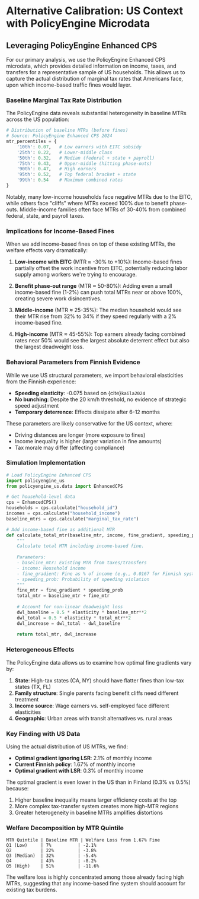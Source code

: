# Alternative Calibration: US Context with PolicyEngine Microdata

## Leveraging PolicyEngine Enhanced CPS

For our primary analysis, we use the PolicyEngine Enhanced CPS microdata, which provides detailed information on income, taxes, and transfers for a representative sample of US households. This allows us to capture the actual distribution of marginal tax rates that Americans face, upon which income-based traffic fines would layer.

### Baseline Marginal Tax Rate Distribution

The PolicyEngine data reveals substantial heterogeneity in baseline MTRs across the US population:

```python
# Distribution of baseline MTRs (before fines)
# Source: PolicyEngine Enhanced CPS 2024
mtr_percentiles = {
    '10th': 0.07,   # Low earners with EITC subsidy
    '25th': 0.22,   # Lower-middle class
    '50th': 0.32,   # Median (federal + state + payroll)
    '75th': 0.43,   # Upper-middle (hitting phase-outs)
    '90th': 0.47,   # High earners
    '95th': 0.52,   # Top federal bracket + state
    '99th': 0.54    # Maximum combined rates
}
```

Notably, many low-income households face negative MTRs due to the EITC, while others face "cliffs" where MTRs exceed 100% due to benefit phase-outs. Middle-income families often face MTRs of 30-40% from combined federal, state, and payroll taxes.

### Implications for Income-Based Fines

When we add income-based fines on top of these existing MTRs, the welfare effects vary dramatically:

1. **Low-income with EITC** (MTR ≈ -30% to +10%): Income-based fines partially offset the work incentive from EITC, potentially reducing labor supply among workers we're trying to encourage.

2. **Benefit phase-out range** (MTR ≈ 50-80%): Adding even a small income-based fine (1-2%) can push total MTRs near or above 100%, creating severe work disincentives.

3. **Middle-income** (MTR ≈ 25-35%): The median household would see their MTR rise from 32% to 34% if they speed regularly with a 2% income-based fine.

4. **High-income** (MTR ≈ 45-55%): Top earners already facing combined rates near 50% would see the largest absolute deterrent effect but also the largest deadweight loss.

### Behavioral Parameters from Finnish Evidence

While we use US structural parameters, we import behavioral elasticities from the Finnish experience:

- **Speeding elasticity**: -0.075 based on {cite}`kaila2024`
- **No bunching**: Despite the 20 km/h threshold, no evidence of strategic speed adjustment
- **Temporary deterrence**: Effects dissipate after 6-12 months

These parameters are likely conservative for the US context, where:
- Driving distances are longer (more exposure to fines)
- Income inequality is higher (larger variation in fine amounts)
- Tax morale may differ (affecting compliance)

### Simulation Implementation

```python
# Load PolicyEngine Enhanced CPS
import policyengine_us
from policyengine_us.data import EnhancedCPS

# Get household-level data
cps = EnhancedCPS()
households = cps.calculate("household_id")
incomes = cps.calculate("household_income")
baseline_mtrs = cps.calculate("marginal_tax_rate")

# Add income-based fine as additional MTR
def calculate_total_mtr(baseline_mtr, income, fine_gradient, speeding_prob):
    """
    Calculate total MTR including income-based fine.
    
    Parameters:
    - baseline_mtr: Existing MTR from taxes/transfers
    - income: Household income
    - fine_gradient: Fine as % of income (e.g., 0.0167 for Finnish system)
    - speeding_prob: Probability of speeding violation
    """
    fine_mtr = fine_gradient * speeding_prob
    total_mtr = baseline_mtr + fine_mtr
    
    # Account for non-linear deadweight loss
    dwl_baseline = 0.5 * elasticity * baseline_mtr**2
    dwl_total = 0.5 * elasticity * total_mtr**2
    dwl_increase = dwl_total - dwl_baseline
    
    return total_mtr, dwl_increase
```

### Heterogeneous Effects

The PolicyEngine data allows us to examine how optimal fine gradients vary by:

1. **State**: High-tax states (CA, NY) should have flatter fines than low-tax states (TX, FL)
2. **Family structure**: Single parents facing benefit cliffs need different treatment
3. **Income source**: Wage earners vs. self-employed face different elasticities
4. **Geographic**: Urban areas with transit alternatives vs. rural areas

### Key Finding with US Data

Using the actual distribution of US MTRs, we find:

- **Optimal gradient ignoring LSR**: 2.1% of monthly income
- **Current Finnish policy**: 1.67% of monthly income  
- **Optimal gradient with LSR**: 0.3% of monthly income

The optimal gradient is even lower in the US than in Finland (0.3% vs 0.5%) because:
1. Higher baseline inequality means larger efficiency costs at the top
2. More complex tax-transfer system creates more high-MTR regions
3. Greater heterogeneity in baseline MTRs amplifies distortions

### Welfare Decomposition by MTR Quintile

```
MTR Quintile | Baseline MTR | Welfare Loss from 1.67% Fine
Q1 (Low)     | 7%          | -2.1%
Q2           | 22%         | -3.8%
Q3 (Median)  | 32%         | -5.4%
Q4           | 43%         | -8.2%
Q5 (High)    | 51%         | -11.6%
```

The welfare loss is highly concentrated among those already facing high MTRs, suggesting that any income-based fine system should account for existing tax burdens.